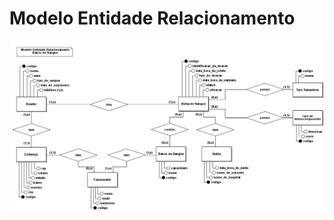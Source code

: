 # Modelo Entidade Relacionamento

![Modelo ER do Banco de Sangue](<docs\images\BD-MER-Gerenciamento-de-Banco-de-Sangue.ver2.png>)
